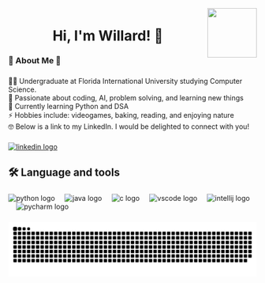 <img align="right" width="100" height="100" src="https://tenor.com/view/yoyo-white-cat-tiktok-silly-cat-car-gif-5886769307141897158.gif"  />

###

<h1 align="center">Hi, I'm Willard! 👋</h1>

###

<h3 align="left">💾 About Me 🧐</h3>

###

<p align="left">🧑‍💻 Undergraduate at Florida International University studying Computer Science. <br>🧠 Passionate about coding, AI, problem solving, and learning new things<br>💭 Currently learning Python and DSA<br>⚡ Hobbies include: videogames, baking, reading, and enjoying nature<br>🤓 Below is a link to my LinkedIn. I would be delighted to connect with you!</p>

###

<div align="left">
  <a href="linkedin.com/in/willard-dookan/" target="_blank">
    <img src="https://raw.githubusercontent.com/maurodesouza/profile-readme-generator/master/src/assets/icons/social/linkedin/default.svg" width="52" height="40" alt="linkedin logo"  />
  </a>
</div>

###

<h2 align="left">🛠 Language and tools</h2>

###

<div align="left">
  <img src="https://cdn.jsdelivr.net/gh/devicons/devicon/icons/python/python-original.svg" height="40" alt="python logo"  />
  <img width="12" />
  <img src="https://cdn.jsdelivr.net/gh/devicons/devicon/icons/java/java-original.svg" height="40" alt="java logo"  />
  <img width="12" />
  <img src="https://cdn.jsdelivr.net/gh/devicons/devicon/icons/c/c-original.svg" height="40" alt="c logo"  />
  <img width="12" />
  <img src="https://cdn.jsdelivr.net/gh/devicons/devicon/icons/vscode/vscode-original.svg" height="40" alt="vscode logo"  />
  <img width="12" />
  <img src="https://cdn.jsdelivr.net/gh/devicons/devicon/icons/intellij/intellij-original.svg" height="40" alt="intellij logo"  />
  <img width="12" />
  <img src="https://cdn.jsdelivr.net/gh/devicons/devicon/icons/pycharm/pycharm-original.svg" height="40" alt="pycharm logo"  />
</div>

###

<img src="https://raw.githubusercontent.com/platane/snk/output/github-contribution-grid-snake-dark.svg" alt="Snake animation" />

###
